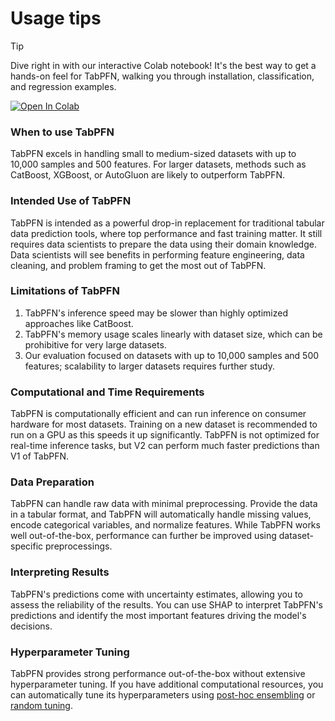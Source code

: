 # Usage tips

> [!TIP]
>
> Dive right in with our interactive Colab notebook! It's the best way to get a hands-on feel for TabPFN, walking you through installation, classification, and regression examples.
>
> [![Open In Colab](https://colab.research.google.com/assets/colab-badge.svg)](https://colab.research.google.com/github/PriorLabs/TabPFN/blob/main/examples/notebooks/TabPFN_Demo_Local.ipynb)

### When to use TabPFN

TabPFN excels in handling small to medium-sized datasets with up to 10,000 samples and 500 features. For larger datasets, methods such as CatBoost, XGBoost, or AutoGluon are likely to outperform TabPFN.

### Intended Use of TabPFN

TabPFN is intended as a powerful drop-in replacement for traditional tabular data prediction tools, where top performance and fast training matter.
It still requires data scientists to prepare the data using their domain knowledge.
Data scientists will see benefits in performing feature engineering, data cleaning, and problem framing to get the most out of TabPFN.

### Limitations of TabPFN

1. TabPFN's inference speed may be slower than highly optimized approaches like CatBoost.
2. TabPFN's memory usage scales linearly with dataset size, which can be prohibitive for very large datasets.
3. Our evaluation focused on datasets with up to 10,000 samples and 500 features; scalability to larger datasets requires further study.

### Computational and Time Requirements

TabPFN is computationally efficient and can run inference on consumer hardware for most datasets. Training on a new dataset is recommended to run on a GPU as this speeds it up significantly. TabPFN is not optimized for real-time inference tasks, but V2 can perform much faster predictions than V1 of TabPFN.

### Data Preparation

TabPFN can handle raw data with minimal preprocessing. Provide the data in a tabular format, and TabPFN will automatically handle missing values, encode categorical variables, and normalize features. While TabPFN works well out-of-the-box, performance can further be improved using dataset-specific preprocessings.

### Interpreting Results

TabPFN's predictions come with uncertainty estimates, allowing you to assess the reliability of the results. You can use SHAP to interpret TabPFN's predictions and identify the most important features driving the model's decisions.

### Hyperparameter Tuning

TabPFN provides strong performance out-of-the-box without extensive hyperparameter tuning. If you have additional computational resources, you can automatically tune its hyperparameters using [post-hoc ensembling](https://github.com/PriorLabs/tabpfn-extensions/tree/main/src/tabpfn_extensions/post_hoc_ensembles) or [random tuning](https://github.com/PriorLabs/tabpfn-extensions/tree/main/src/tabpfn_extensions/hpo).
